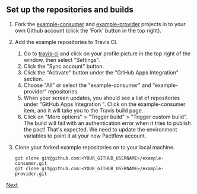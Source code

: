 ## Set up the repositories and builds

1. Fork the [example-consumer][example-consumer] and [example-provider][example-provider] projects in to your own Github account (click the 'Fork' button in the top right).
1. Add the example repositories to Travis CI.
    1. Go to [travis-ci][travis-ci] and click on your profile picture in the top right of the window, then select "Settings".
    1. Click the "Sync account" button.
    1. Click the "Activate" button under the "GitHub Apps Integration" section.
    1. Choose "All" or select the "example-consumer" and "example-provider" repositories.
    1. When your screen updates, you should see a list of repositories under "GitHub Apps Integration
". Click on the example-consumer item, and it will take you to the Travis build page.
    1. Click on "More options" > "Trigger build" > "Trigger custom build". The build will fail with an authentication error when it tries to publish the pact! That's expected. We need to update the environment variables to point it at your new Pactflow account.
1. Clone your forked example repositories on to your local machine.

    ```
    git clone git@github.com:<YOUR_GITHUB_USERNAME>/example-consumer.git
    git clone git@github.com:<YOUR_GITHUB_USERNAME>/example-provider.git
    ```

[Next](./setup_ci/04_configure_consumer_and_provider.md)

[example-consumer]: https://github.com/pactflow/example-consumer
[example-provider]: https://github.com/pactflow/example-provider
[travis-ci]: https://travis-ci.com
